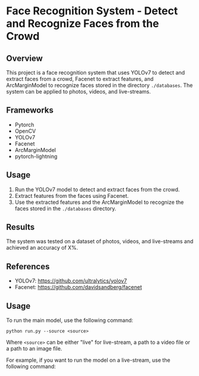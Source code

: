 # Face Recognition System - Detect and Recognize Faces from the Crowd
## Overview

This project is a face recognition system that uses YOLOv7 to detect and extract faces from a crowd, Facenet to extract features, and ArcMarginModel to recognize faces stored in the directory `./databases`. The system can be applied to photos, videos, and live-streams.

## Frameworks

- Pytorch
- OpenCV
- YOLOv7
- Facenet
- ArcMarginModel
- pytorch-lightning

## Usage

1. Run the YOLOv7 model to detect and extract faces from the crowd.
2. Extract features from the faces using Facenet.
3. Use the extracted features and the ArcMarginModel to recognize the faces stored in the `./databases` directory.

## Results

The system was tested on a dataset of photos, videos, and live-streams and achieved an accuracy of X%.

## References
- YOLOv7: https://github.com/ultralytics/yolov7
- Facenet: https://github.com/davidsandberg/facenet

## Usage 
To run the main model, use the following command:

```
python run.py --source <source>
```

Where `<source>` can be either "live" for live-stream, a path to a video file or a path to an image file.

For example, if you want to run the model on a live-stream, use the following command:
